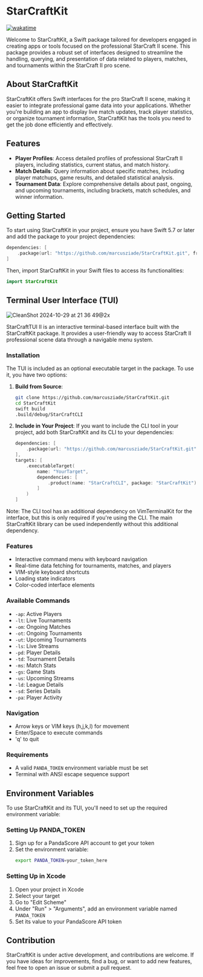 # StarCraftKit
<a href="https://wakatime.com/badge/user/52d828f5-807b-496a-bfc0-5dbef43c05e5/project/018de122-9301-4e14-a56f-4a6e87034a5d"><img src="https://wakatime.com/badge/user/52d828f5-807b-496a-bfc0-5dbef43c05e5/project/018de122-9301-4e14-a56f-4a6e87034a5d.svg" alt="wakatime"></a>

Welcome to StarCraftKit, a Swift package tailored for developers engaged in creating apps or tools focused on the professional StarCraft II scene. This package provides a robust set of interfaces designed to streamline the handling, querying, and presentation of data related to players, matches, and tournaments within the StarCraft II pro scene.

## About StarCraftKit
StarCraftKit offers Swift interfaces for the pro StarCraft II scene, making it easier to integrate professional game data into your applications. Whether you're building an app to display live match updates, track player statistics, or organize tournament information, StarCraftKit has the tools you need to get the job done efficiently and effectively.

## Features
- **Player Profiles**: Access detailed profiles of professional StarCraft II players, including statistics, current status, and match history.
- **Match Details**: Query information about specific matches, including player matchups, game results, and detailed statistical analysis.
- **Tournament Data**: Explore comprehensive details about past, ongoing, and upcoming tournaments, including brackets, match schedules, and winner information.

## Getting Started
To start using StarCraftKit in your project, ensure you have Swift 5.7 or later and add the package to your project dependencies:

```swift
dependencies: [
    .package(url: "https://github.com/marcusziade/StarCraftKit.git", from: "1.0.0")
]
```

Then, import StarCraftKit in your Swift files to access its functionalities:

```swift
import StarCraftKit
```

## Terminal User Interface (TUI)

![CleanShot 2024-10-29 at 21 36 49@2x](https://github.com/user-attachments/assets/b99db46c-71e3-48e1-9db4-952730e0d427)

StarCraftTUI II is an interactive terminal-based interface built with the StarCraftKit package. It provides a user-friendly way to access StarCraft II professional scene data through a navigable menu system.

### Installation

The TUI is included as an optional executable target in the package. To use it, you have two options:

1. **Build from Source**:
   ```bash
   git clone https://github.com/marcusziade/StarCraftKit.git
   cd StarCraftKit
   swift build
   .build/debug/StarCraftCLI
   ```

2. **Include in Your Project**:
   If you want to include the CLI tool in your project, add both StarCraftKit and its CLI to your dependencies:
   ```swift
   dependencies: [
       .package(url: "https://github.com/marcusziade/StarCraftKit.git", from: "1.0.0")
   ],
   targets: [
       .executableTarget(
           name: "YourTarget",
           dependencies: [
               .product(name: "StarCraftCLI", package: "StarCraftKit")
           ]
       )
   ]
   ```

Note: The CLI tool has an additional dependency on VimTerminalKit for the interface, but this is only required if you're using the CLI. The main StarCraftKit library can be used independently without this additional dependency.

### Features
- Interactive command menu with keyboard navigation
- Real-time data fetching for tournaments, matches, and players
- VIM-style keyboard shortcuts
- Loading state indicators
- Color-coded interface elements

### Available Commands
- `-ap`: Active Players
- `-lt`: Live Tournaments
- `-om`: Ongoing Matches
- `-ot`: Ongoing Tournaments
- `-ut`: Upcoming Tournaments
- `-ls`: Live Streams
- `-pd`: Player Details
- `-td`: Tournament Details
- `-ms`: Match Stats
- `-gs`: Game Stats
- `-us`: Upcoming Streams
- `-ld`: League Details
- `-sd`: Series Details
- `-pa`: Player Activity

### Navigation
- Arrow keys or VIM keys (h,j,k,l) for movement
- Enter/Space to execute commands
- 'q' to quit

### Requirements
- A valid `PANDA_TOKEN` environment variable must be set
- Terminal with ANSI escape sequence support

## Environment Variables
To use StarCraftKit and its TUI, you'll need to set up the required environment variable:

### Setting Up PANDA_TOKEN
1. Sign up for a PandaScore API account to get your token
2. Set the environment variable:
   ```bash
   export PANDA_TOKEN=your_token_here
   ```
   
### Setting Up in Xcode
1. Open your project in Xcode
2. Select your target
3. Go to "Edit Scheme"
4. Under "Run" > "Arguments", add an environment variable named `PANDA_TOKEN`
5. Set its value to your PandaScore API token

## Contribution
StarCraftKit is under active development, and contributions are welcome. If you have ideas for improvements, find a bug, or want to add new features, feel free to open an issue or submit a pull request.
